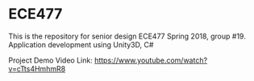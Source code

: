 # ECE477
This is the repository for senior design ECE477 Spring 2018, group #19. 
Application development using Unity3D, C#

Project Demo Video Link: 
https://www.youtube.com/watch?v=cTts4HmhmR8
